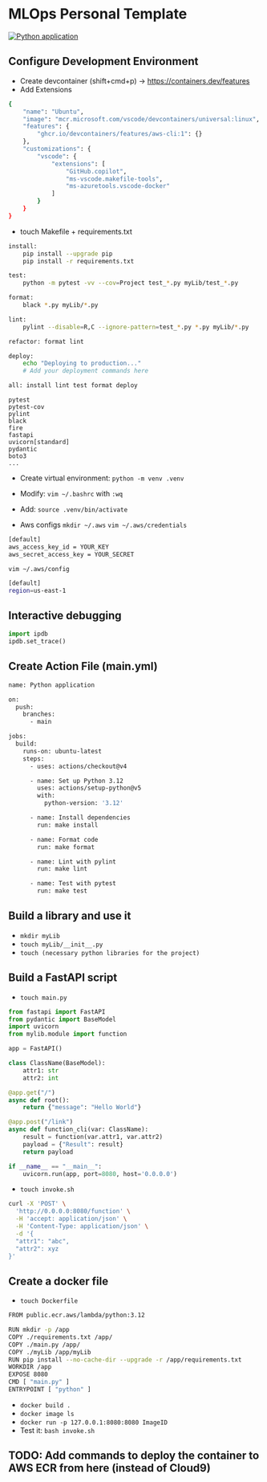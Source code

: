 # MLOps Personal Template

[![Python application](https://github.com/mboukabous/functions-from-zero-mlops2/actions/workflows/main.yml/badge.svg)](https://github.com/mboukabous/functions-from-zero-mlops2/actions/workflows/main.yml)

## Configure Development Environment

- Create devcontainer (shift+cmd+p) -> https://containers.dev/features
- Add Extensions
```bash
{
	"name": "Ubuntu",
	"image": "mcr.microsoft.com/vscode/devcontainers/universal:linux",
	"features": {
		"ghcr.io/devcontainers/features/aws-cli:1": {}
	},
	"customizations": {
		"vscode": {
			"extensions": [
				"GitHub.copilot",
				"ms-vscode.makefile-tools",
				"ms-azuretools.vscode-docker"
			]
		}
	}
}
```

- touch Makefile + requirements.txt
```bash
install:
	pip install --upgrade pip
	pip install -r requirements.txt

test:
	python -m pytest -vv --cov=Project test_*.py myLib/test_*.py

format:
	black *.py myLib/*.py

lint:
	pylint --disable=R,C --ignore-pattern=test_*.py *.py myLib/*.py

refactor: format lint

deploy:
	echo "Deploying to production..."
	# Add your deployment commands here

all: install lint test format deploy
```
```
pytest
pytest-cov
pylint
black
fire
fastapi
uvicorn[standard]
pydantic
boto3
...
```

- Create virtual environment: `python -m venv .venv`
- Modify: `vim ~/.bashrc` with `:wq`
- Add: `source .venv/bin/activate`

- Aws configs
`mkdir ~/.aws`
`vim ~/.aws/credentials`
```bash
[default]
aws_access_key_id = YOUR_KEY
aws_secret_access_key = YOUR_SECRET
```

`vim ~/.aws/config`
```bash
[default]
region=us-east-1
```

## Interactive debugging

```python
import ipdb
ipdb.set_trace()
```

## Create Action File (main.yml)

```bash
name: Python application

on:
  push:
    branches:
      - main

jobs:
  build:
    runs-on: ubuntu-latest
    steps:
      - uses: actions/checkout@v4

      - name: Set up Python 3.12
        uses: actions/setup-python@v5
        with:
          python-version: '3.12'

      - name: Install dependencies
        run: make install

      - name: Format code
        run: make format

      - name: Lint with pylint
        run: make lint

      - name: Test with pytest
        run: make test
```

## Build a library and use it

- `mkdir myLib`
- `touch myLib/__init__.py`
- `touch (necessary python libraries for the project)`

## Build a FastAPI script

- `touch main.py`
```python
from fastapi import FastAPI
from pydantic import BaseModel
import uvicorn
from mylib.module import function

app = FastAPI()

class ClassName(BaseModel):
    attr1: str
    attr2: int

@app.get("/")
async def root():
    return {"message": "Hello World"}

@app.post("/link")
async def function_cli(var: ClassName):
    result = function(var.attr1, var.attr2)
    payload = {"Result": result}
    return payload

if __name__ == "__main__":
    uvicorn.run(app, port=8080, host='0.0.0.0')
```

- `touch invoke.sh`
```bash
curl -X 'POST' \
  'http://0.0.0.0:8080/function' \
  -H 'accept: application/json' \
  -H 'Content-Type: application/json' \
  -d '{
  "attr1": "abc",
  "attr2": xyz
}'
```

## Create a docker file

- `touch Dockerfile`
```bash
FROM public.ecr.aws/lambda/python:3.12

RUN mkdir -p /app
COPY ./requirements.txt /app/
COPY ./main.py /app/
COPY ./myLib /app/myLib
RUN pip install --no-cache-dir --upgrade -r /app/requirements.txt
WORKDIR /app
EXPOSE 8080
CMD [ "main.py" ]
ENTRYPOINT [ "python" ]
```

- `docker build .`
- `docker image ls`
- `docker run -p 127.0.0.1:8080:8080 ImageID`
- Test it: `bash invoke.sh`

## TODO: Add commands to deploy the container to AWS ECR from here (instead of Cloud9)
